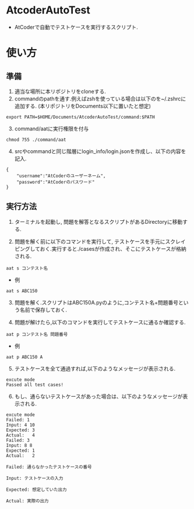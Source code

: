 # AtcoderAutoTest
- AtCoderで自動でテストケースを実行するスクリプト.

# 使い方
## 準備
1. 適当な場所に本リポジトリをcloneする.
2. commandのpathを通す.例えばzshを使っている場合は以下のを~/.zshrcに追加する. (本リポジトリをDocuments以下に置いたと想定)
```
export PATH=$HOME/Documents/AtcoderAutoTest/command:$PATH
```
3. command/aatに実行権限を付与
```
chmod 755 ./command/aat
```
4. srcやcommandと同じ階層にlogin_info/login.jsonを作成し、以下の内容を記入.
```
{
    "username":"AtCoderのユーザーネーム",
    "password":"AtCoderのパスワード"
}
```

## 実行方法
1. ターミナルを起動し, 問題を解答となるスクリプトがあるDirectoryに移動する.  
  
2. 問題を解く前に以下のコマンドを実行して, テストケースを手元にスクレイピングしておく.実行すると./casesが作成され、そこにテストケースが格納される.
```
aat s コンテスト名
```
- 例
```
aat s ABC150
```
3. 問題を解く.スクリプトはABC150A.pyのように,コンテスト名+問題番号という名前で保存しておく.  
  
4. 問題が解けたら,以下のコマンドを実行してテストケースに通るか確認する.
```
aat p コンテスト名 問題番号
```
- 例
```
aat p ABC150 A
```
5. テストケースを全て通過すれば,以下のようなメッセージが表示される.
```
excute mode
Passed all test cases!
```
6. もし、通らないテストケースがあった場合は、以下のようなメッセージが表示される.
```
excute mode
Failed: 1 
Input: 4 10
Expected: 3
Actual:   4
Failed: 3
Input: 8 8
Expected: 1
Actual:   2
```
```
Failed: 通らなかったテストケースの番号  
  
Input: テストケースの入力  
  
Expected: 想定していた出力  
  
Actual: 実際の出力  
```
